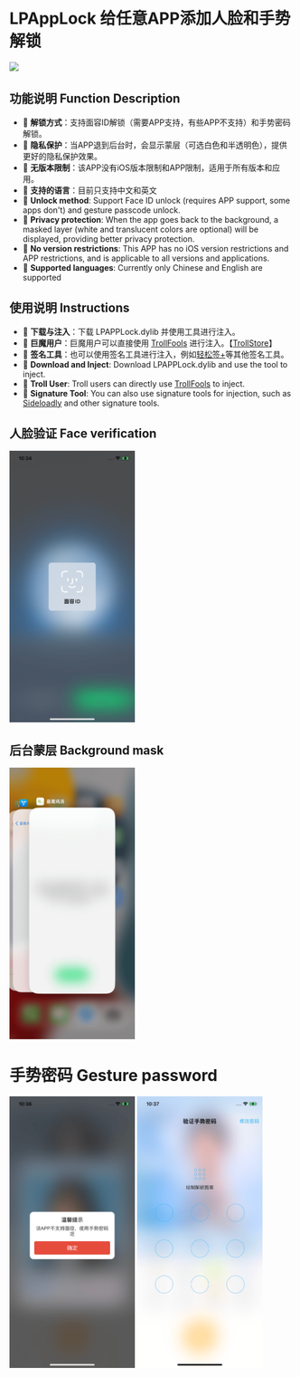 # LPAppLock 给任意APP添加人脸和手势解锁

[now-on-havoc]: https://havoc.app/package/lpapplock

[<img width="150" src="https://docs.havoc.app/img/badges/get_square.svg" />][now-on-havoc]

## 功能说明 Function Description
- 🌟 **解锁方式**：支持面容ID解锁（需要APP支持，有些APP不支持）和手势密码解锁。
- 🌟 **隐私保护**：当APP退到后台时，会显示蒙层（可选白色和半透明色），提供更好的隐私保护效果。
- 🌟 **无版本限制**：该APP没有iOS版本限制和APP限制，适用于所有版本和应用。
- 🌟 **支持的语言**：目前只支持中文和英文
- 🌟 **Unlock method**: Support Face ID unlock (requires APP support, some apps don't) and gesture passcode unlock.
- 🌟 **Privacy protection**: When the app goes back to the background, a masked layer (white and translucent colors are optional) will be displayed, providing better privacy protection.
- 🌟 **No version restrictions**: This APP has no iOS version restrictions and APP restrictions, and is applicable to all versions and applications.
- 🌟 **Supported languages**: Currently only Chinese and English are supported

## 使用说明 Instructions
- 🌟 **下载与注入**：下载 LPAPPLock.dylib 并使用工具进行注入。
- 🌟 **巨魔用户**：巨魔用户可以直接使用 [TrollFools](https://github.com/Lessica/TrollFools) 进行注入。【[TrollStore](https://github.com/opa334/TrollStore?tab=readme-ov-file)】
- 🌟 **签名工具**：也可以使用签名工具进行注入，例如[轻松签+](https://esing.yyyue.xyz/)等其他签名工具。
- 🌟 **Download and Inject**: Download LPAPPLock.dylib and use the tool to inject.
- 🌟 **Troll User**: Troll users can directly use [TrollFools](https://github.com/Lessica/TrollFools) to inject.
- 🌟 **Signature Tool**: You can also use signature tools for injection, such as [Sideloadly](https://sideloadly.io/) and other signature tools.

## 人脸验证 Face verification
<img src="./image/1.png" alt="Screenshot" width="222" height="480"/>

## 后台蒙层 Background mask
<img src="./image/5.png" alt="Screenshot" width="222" height="480"/>

# 手势密码 Gesture password
<img src="./image/3.png" alt="Screenshot" width="222" height="480"/>
<img src="./image/4.png" alt="Screenshot" width="222" height="480"/>
